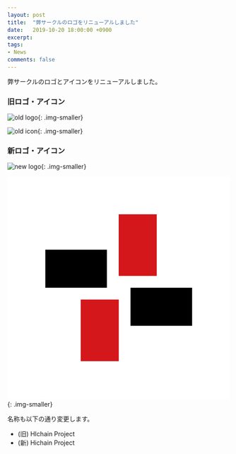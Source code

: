```yaml
---
layout: post
title:  "弊サークルのロゴをリニューアルしました"
date:   2019-10-20 18:00:00 +0900
excerpt:
tags:
- News
comments: false
---
```


弊サークルのロゴとアイコンをリニューアルしました。

### 旧ロゴ・アイコン

![old logo](/assets/img/logo_old.png){: .img-smaller}

![old icon](/assets/img/icon_old.png){: .img-smaller}

### 新ロゴ・アイコン

![new logo](/assets/img/logo.png){: .img-smaller}

![new icon](/assets/img/icon_new.png){: .img-smaller}

名称も以下の通り変更します。

* (旧) HIchain Project
* (新) Hichain Project